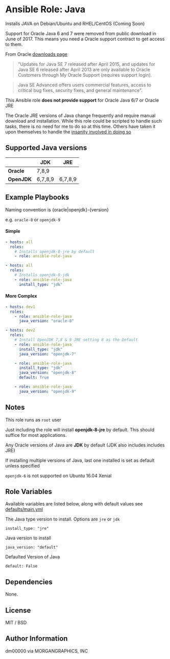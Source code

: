 # Ansible Role: Java

Installs JAVA on Debian/Ubuntu and RHEL/CentOS (Coming Soon)

Support for Oracle Java 6 and 7 were removed from public download in June of 2017.
This means you need a Oracle support contract to get access to them.

From Oracle [downloads page](http://www.oracle.com/technetwork/java/javase/downloads/index-jsp-138363.html)

 > "Updates for Java SE 7 released after April 2015, and updates for Java SE 6 released after April 2013 are only available to Oracle Customers through My Oracle Support (requires support login).

 > Java SE Advanced offers users commercial features, access to critical bug fixes, security fixes, and general maintenance".

This Ansible role **does not provide support** for Oracle Java 6/7 or Oracle JRE

The Oracle JRE versions of Java change frequently and require manual download and installation. While this role could be scripted to handle such tasks, there is no need for me to do so at this time. Others have taken it upon themselves to handle the [insanity involved in doing so](https://gist.github.com/P7h/9741922)

## Supported Java versions

|             | JDK     | JRE     |
|-------------|---------|---------|
| **Oracle**  | 7,8,9   |         |
| **OpenJDK** | 6,7,8,9 | 6,7,8,9 |



## Example Playbooks

Naming convention is {oracle|openjdk}-{version}

e.g. `oracle-8` or `openjdk-9`


#### Simple
``` yaml
- hosts: all
  roles:
    # Installs openjdk-8-jre by default
    - role: ansible-role-java
```

``` yaml
- hosts: all
  roles:
    # Installs openjdk-8-jdk
    - role: ansible-role-java
      install_type: "jdk"


```
#### More Complex
``` yaml
- hosts: dev1
  roles:
    - role: ansible-role-java
      java_version: "oracle-8"

- hosts: dev2
  roles:
    # Install OpenJDK 7,8 & 9 JRE setting 8 as the Default
    - role: ansible-role-java
      install_type: "jdk"
      java_version: "openjdk-7"

    - role: ansible-role-java
      install_type: "jdk"
      java_version: "openjdk-8"
      default: True

    - role: ansible-role-java
      java_version: "openjdk-9"

```


## Notes

This role runs as `root` user

Just including the role will install **openjdk-8-jre** by default. This should suffice for most applications.

Any Oracle versions of Java are **JDK** by default (JDK also includes includes JRE)

If installing multiple versions of Java, last one installed is set as default unless specified

`openjdk-6` is not supported on Ubuntu 16.04 Xenial



## Role Variables

Available variables are listed below, along with default values see [defaults/main.yml]( defaults/main.yml)

The Java type version to install. Options are `jre` or `jdk`

    install_type: "jre"

Java version to install

    java_version: "default"


Defaulted Version of Java

    default: False


## Dependencies

None.



## License

MIT / BSD

## Author Information

dm00000 via MORGANGRAPHICS, INC
